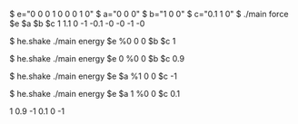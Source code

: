 $ e="0 0 0  1 0 0  0 1 0"
$ a="0 0 0"
$ b="1 0 0"
$ c="0.1 1 0"
$ ./main force  $e $a $b $c
1 1.1 0
-1 -0.1 -0
-0 -1 -0

$ he.shake ./main energy  $e %0 0 0 $b $c
1

$ he.shake ./main energy  $e 0 %0 0 $b $c
0.9

$ he.shake ./main energy  $e $a  %1 0 0 $c
-1

$ he.shake ./main energy  $e $a  1 %0 0 $c
0.1

1  0.9
-1 0.1
0  -1